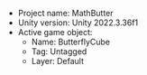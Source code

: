 <!-- UNITY CODE ASSIST INSTRUCTIONS START -->
- Project name: MathButter
- Unity version: Unity 2022.3.36f1
- Active game object:
  - Name: ButterflyCube
  - Tag: Untagged
  - Layer: Default
<!-- UNITY CODE ASSIST INSTRUCTIONS END -->